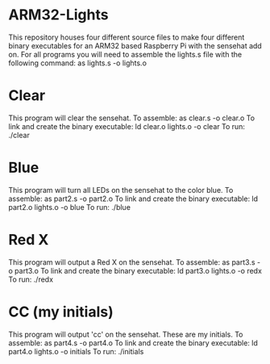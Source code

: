 # ARM32-Lights
This repository houses four different source files to make four different binary executables for an ARM32 based Raspberry Pi with the sensehat add on.
For all programs you will need to assemble the lights.s file with the following command:
as lights.s -o lights.o

# Clear
This program will clear the sensehat.
To assemble: 
as clear.s -o clear.o
To link and create the binary executable:
ld clear.o lights.o -o clear
To run:
./clear

# Blue
This program will turn all LEDs on the sensehat to the color blue.
To assemble:
as part2.s -o part2.o
To link and create the binary executable:
ld part2.o lights.o -o blue
To run:
./blue

# Red X
This program will output a Red X on the sensehat.
To assemble:
as part3.s -o part3.o
To link and create the binary executable:
ld part3.o lights.o -o redx
To run:
./redx

# CC (my initials)
This program will output 'cc' on the sensehat. These are my initials. 
To assemble:
as part4.s -o part4.o
To link and create the binary executable:
ld part4.o lights.o -o initials
To run:
./initials
